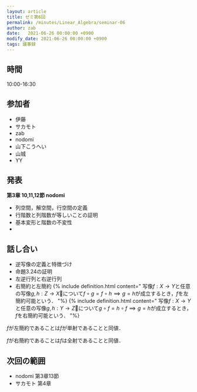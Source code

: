 ```yaml
---
layout: article
title: ゼミ第6回
permalink: /minutes/Linear_Algebra/seminar-06
author: zab
date:   2021-06-26 00:00:00 +0900
modify_date: 2021-06-26 00:00:00 +0900
tags: 議事録
---
```



## 時間

10:00-16:30

## 参加者

- 伊藤
- サカモト
- zab
- nodomi
- 山下こうへい
- 山城
- YY


## 発表

**第3章 10,11,12節 nodomi**

- 列空間，解空間，行空間の定義
- 行階数と列階数が等しいことの証明
- 基本変形と階数の不変性
- 


## 話し合い

- 逆写像の定義と特徴づけ
- 命題3.24の証明
- 左逆行列と右逆行列
- 右簡約と左簡約
{% include definition.html content="
写像$f:X\to Y$と任意の写像$g,h:Z\to X$について$f\circ g=f\circ h \implies g=h$が成立するとき，$f$を左簡約可能という．
"%}
{% include definition.html content="
写像$f:X\to Y$と任意の写像$g,h:Y\to Z$について$g\circ f=h\circ f\implies g=h$が成立するとき，$f$を右簡約可能という．
"%}

$f$が左簡約であることは$f$が単射であることと同値．

$f$が右簡約であることは$f$は全射であることと同値．

## 次回の範囲
  - nodomi 第3章13節
  - サカモト 第4章
